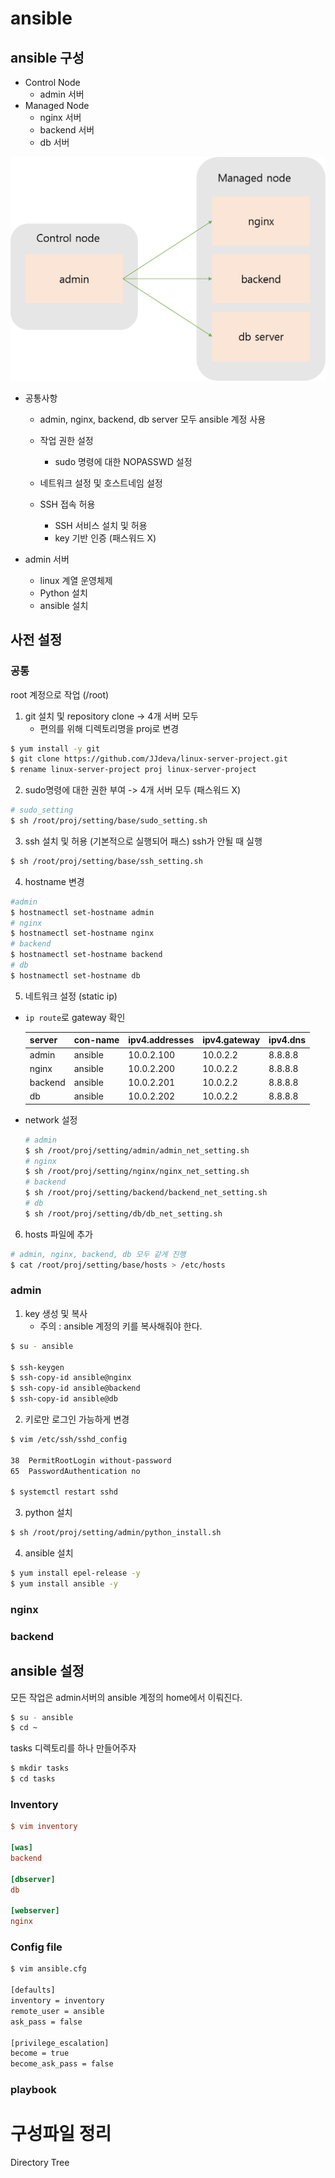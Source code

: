 # ansible

## ansible 구성

-   Control Node
    -   admin 서버
-   Managed Node
    -   nginx 서버
    -   backend 서버
    -   db 서버

<img src="bin/ansible-img/ansible1.png" style="zoom:80%;" />





-   공통사항

    -   admin, nginx, backend, db server 모두 ansible 계정 사용

    -   작업 권한 설정

        -   sudo 명령에 대한 NOPASSWD 설정

    -   네트워크 설정 및 호스트네임 설정

    -   SSH 접속 허용

        -   SSH 서비스 설치 및 허용
        -   key 기반 인증 (패스워드 X)

        

-   admin 서버

    -   linux 계열 운영체제
    -   Python 설치
    -   ansible 설치



## 사전 설정

### 공통

root 계정으로 작업 (/root)

1.   git 설치 및 repository clone -> 4개 서버 모두
     -   편의를 위해 디렉토리명을 proj로 변경

```bash
$ yum install -y git
$ git clone https://github.com/JJdeva/linux-server-project.git
$ rename linux-server-project proj linux-server-project
```



2.   sudo명령에 대한 권한 부여 -> 4개 서버 모두
     (패스워드 X)

```bash
# sudo_setting
$ sh /root/proj/setting/base/sudo_setting.sh
```



3.   ssh 설치 및 허용 (기본적으로 실행되어 패스)
     ssh가 안될 때 실행

```bash
$ sh /root/proj/setting/base/ssh_setting.sh
```

4.   hostname 변경

```bash
#admin
$ hostnamectl set-hostname admin
# nginx
$ hostnamectl set-hostname nginx
# backend
$ hostnamectl set-hostname backend
# db
$ hostnamectl set-hostname db
```



5.   네트워크 설정 (static ip)

-   `ip route`로 gateway 확인

    | server | con-name | ipv4.addresses | ipv4.gateway | ipv4.dns |
    | :-- | :-- |:-- |:-- | :--|
    | admin | ansible | 10.0.2.100 | 10.0.2.2 | 8.8.8.8 |
    | nginx | ansible | 10.0.2.200 | 10.0.2.2 | 8.8.8.8 |
    | backend | ansible | 10.0.2.201 | 10.0.2.2 | 8.8.8.8 |
    | db | ansible | 10.0.2.202 | 10.0.2.2 | 8.8.8.8 |

-   network 설정

    ```bash
    # admin
    $ sh /root/proj/setting/admin/admin_net_setting.sh
    # nginx
    $ sh /root/proj/setting/nginx/nginx_net_setting.sh
    # backend
    $ sh /root/proj/setting/backend/backend_net_setting.sh
    # db
    $ sh /root/proj/setting/db/db_net_setting.sh
    ```
    

6.   hosts 파일에 추가

```bash
# admin, nginx, backend, db 모두 같게 진행
$ cat /root/proj/setting/base/hosts > /etc/hosts
```







### admin

1.   key 생성 및 복사
     -   주의 : ansible 계정의 키를 복사해줘야 한다.

```bash
$ su - ansible

$ ssh-keygen
$ ssh-copy-id ansible@nginx
$ ssh-copy-id ansible@backend
$ ssh-copy-id ansible@db
```



2.   키로만 로그인 가능하게 변경

```bash
$ vim /etc/ssh/sshd_config

38  PermitRootLogin without-password
65  PasswordAuthentication no

$ systemctl restart sshd
```



3.   python 설치

```bash
$ sh /root/proj/setting/admin/python_install.sh
```



4.   ansible 설치

```bash
$ yum install epel-release -y
$ yum install ansible -y
```



### nginx





### backend





## ansible 설정

모든 작업은 admin서버의 ansible 계정의 home에서 이뤄진다.

```bash
$ su - ansible
$ cd ~
```

tasks 디렉토리를 하나 만들어주자

```bash
$ mkdir tasks
$ cd tasks
```



### Inventory

```ini
$ vim inventory

[was]
backend

[dbserver]
db

[webserver]
nginx
```





### Config file

```bash
$ vim ansible.cfg

[defaults]
inventory = inventory
remote_user = ansible
ask_pass = false

[privilege_escalation]
become = true
become_ask_pass = false
```



### playbook









# 구성파일 정리

Directory Tree

```

```

